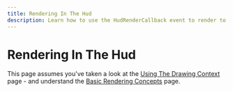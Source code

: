 ```yaml
---
title: Rendering In The Hud
description: Learn how to use the HudRenderCallback event to render to the hud.
---
```


# Rendering In The Hud

This page assumes you've taken a look at the [Using The Drawing Context](./draw-context.md) page - and understand the [Basic Rendering Concepts](./basic-concepts.md) page.

